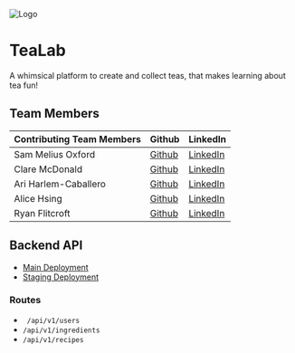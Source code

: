 ![Logo](https://res.cloudinary.com/tealab/image/upload/v1654017908/vector_assets/full_tea_set.png)


# TeaLab

A whimsical platform to create and collect teas, that makes learning about tea fun!


## Team Members
| **Contributing Team Members** | **Github** | **LinkedIn** |
|-------------------------------|------------|--------------|
| Sam Melius Oxford             | [Github](https://github.com/Sam-Melius)     | [LinkedIn](https://www.linkedin.com/in/sam-melius-oxford/)     |
| Clare McDonald                | [Github](https://github.com/ClareMcDonald)     | [LinkedIn](https://www.linkedin.com/in/clare-s-mcdonald/)     |
| Ari Harlem-Caballero          | [Github](https://github.com/ari-harlem-caballero)     | [LinkedIn](https://www.linkedin.com/in/ari-harlem-caballero/)     |
| Alice Hsing                   | [Github](https://github.com/alicehsing)     | [LinkedIn](https://www.linkedin.com/in/alice-hsing-94603315/)     |
| Ryan Flitcroft                | [Github](https://github.com/ryanflitcroft)     | [LinkedIn](https://www.linkedin.com/in/ryanflitcroft/)     |




## Backend API

 - [Main Deployment](https://tealab.herokuapp.com)
 - [Staging Deployment](https://staged-tealab.herokuapp.com)


### Routes

  - ` /api/v1/users`
  - `/api/v1/ingredients`
  - `/api/v1/recipes`

